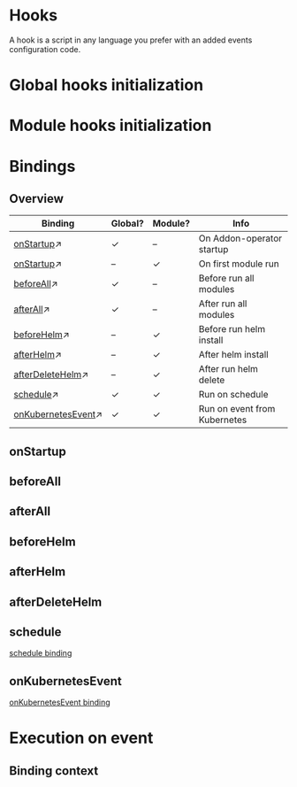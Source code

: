 # Hooks

A hook is a script in any language you prefer with an added events configuration code.

# Global hooks initialization

# Module hooks initialization

# Bindings

## Overview

| Binding  | Global? | Module? | Info |
| ------------- | ------------- | --- | --- |
| [onStartup](#onstartup)↗  | ✓ | – | On Addon-operator startup |
| [onStartup](#onstartup)↗  | – |  ✓ | On first module run |
| [beforeAll](#beforeall)↗ | ✓ | – | Before run all modules | 
| [afterAll](#afterall)↗ | ✓ | – | After run all modules | 
| [beforeHelm](#beforehelm)↗ | – | ✓ | Before run helm install | 
| [afterHelm](#afterhelm)↗ | – | ✓ | After helm install | 
| [afterDeleteHelm](#afterdeletehelm)↗ | – | ✓ | After run helm delete | 
| [schedule](#schedule)↗ | ✓ | ✓ | Run on schedule | 
| [onKubernetesEvent](#onkubernetesevent)↗ | ✓ | ✓ | Run on event from Kubernetes | 

## onStartup

## beforeAll

## afterAll

## beforeHelm

## afterHelm

## afterDeleteHelm

## schedule

[schedule binding](https://github.com/flant/shell-operator/blob/master/HOOKS.md#schedule)

## onKubernetesEvent

[onKubernetesEvent binding](https://github.com/flant/shell-operator/blob/master/HOOKS.md#onKubernetesEvent)

# Execution on event

## Binding context

